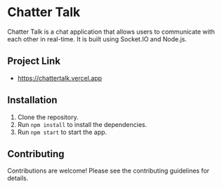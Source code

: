 # Chatter Talk

Chatter Talk is a chat application that allows users to communicate with each other in real-time. It is built using Socket.IO and Node.js.

## Project Link
- https://chattertalk.vercel.app

## Installation

1. Clone the repository.
2. Run `npm install` to install the dependencies.
3. Run `npm start` to start the app.

## Contributing

Contributions are welcome! Please see the contributing guidelines for details.